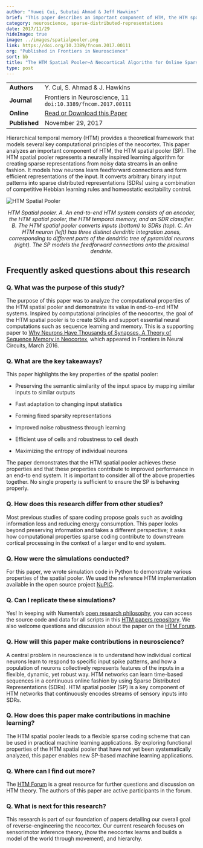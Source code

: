 ```yaml
---
author: "Yuwei Cui, Subutai Ahmad & Jeff Hawkins"
brief: "This paper describes an important component of HTM, the HTM spatial pooler, which is a neurally inspired algorithm that learns sparse distributed representations online. Written from a neuroscience perspective, the paper demonstrates key computational properties of HTM spatial pooler."
category: neuroscience, sparse-distributed-representations
date: 2017/11/29
hideImage: true
image: ../images/spatialpooler.png
link: https://doi.org/10.3389/fncom.2017.00111
org: "Published in Frontiers in Neuroscience"
sort: bb
title: "The HTM Spatial Pooler—A Neocortical Algorithm for Online Sparse Distributed Coding"
type: post
---
```


| | |
|-|-|
| **Authors** | Y. Cui, S. Ahmad & J. Hawkins |
| **Journal** | Frontiers in Neuroscience, 11 `doi:10.3389/fncom.2017.00111` |
| **Online** | [Read or Download this Paper][1] |
| **Published** | November 29, 2017 |


Hierarchical temporal memory (HTM) provides a theoretical framework that models several key computational principles of the neocortex. This paper analyzes an important component of HTM, the HTM spatial pooler (SP). The HTM spatial pooler represents a neurally inspired learning algorithm for creating sparse representations from noisy data streams in an online fashion. It models how neurons learn feedforward connections and form efficient representations of the input. It converts arbitrary binary input patterns into sparse distributed representations (SDRs) using a combination of competitive Hebbian learning rules and homeostatic excitability control.

 ![HTM Spatial Pooler](../images/spatialpooler.png)

<center><i>
HTM Spatial pooler. A. An end-to-end HTM system consists of an encoder, the HTM spatial pooler, the HTM temporal memory, and an SDR classifier. B. The HTM spatial pooler converts inputs (bottom) to SDRs (top). C. An HTM neuron (left) has three distinct dendritic integration zones, corresponding to different parts of the dendritic tree of pyramidal neurons (right). The SP models the feedforward connections onto the proximal dendrite.
</center></i>

## Frequently asked questions about this research

### Q. What was the purpose of this study?

The purpose of this paper was to analyze the computational properties of the HTM spatial pooler and demonstrate its value in end-to-end HTM systems.  Inspired by computational principles of the neocortex, the goal of the HTM spatial pooler is to create SDRs and support essential neural computations such as sequence learning and memory. This is a supporting paper to [Why Neurons Have Thousands of Synapses, A Theory of Sequence Memory in Neocortex](https://doi.org/10.3389/fncir.2016.00023), which appeared in Frontiers in Neural Circuits, March 2016.

### Q. What are the key takeaways?

This paper highlights the key properties of the spatial pooler:

* Preserving the semantic similarity of the input space by mapping similar inputs to similar outputs

* Fast adaptation to changing input statistics

* Forming fixed sparsity representations

* Improved noise robustness through learning

* Efficient use of cells and robustness to cell death

* Maximizing the entropy of individual neurons

The paper demonstrates that the HTM spatial pooler achieves these properties and that these properties contribute to improved performance in an end-to end system. It is important to consider all of the above properties together. No single property is sufficient to ensure the SP is behaving properly.


### Q. How does this research differ from other studies?

Most previous studies of spare coding propose goals such as avoiding information loss and reducing energy consumption. This paper looks beyond preserving information and takes a different perspective; it asks how computational properties sparse coding contribute to downstream cortical processing in the context of a larger end to end system.

### Q. How were the simulations conducted?

For this paper, we wrote simulation code in Python to demonstrate various properties of the spatial pooler. We used the reference HTM implementation available in the open source project [NuPIC](https://github.com/numenta/nupic).

### Q. Can I replicate these simulations?

Yes! In keeping with Numenta’s [open research philosophy](/blog/2014/09/17/increasing-research-transparency/), you can access the source code and data for all scripts in this [HTM papers repository](https://github.com/numenta/htmpapers). We also welcome questions and discussion about the paper on the [HTM Forum](https://discourse.numenta.org/).

### Q. How will this paper make contributions in neuroscience?

A central problem in neuroscience is to understand how individual cortical neurons learn to respond to specific input spike patterns, and how a population of neurons collectively represents features of the inputs in a flexible, dynamic, yet robust way. HTM networks can learn time-based sequences in a continuous online fashion by using Sparse Distributed Representations (SDRs). HTM spatial pooler (SP) is a key component of HTM networks that continuously encodes streams of sensory inputs into SDRs.

### Q. How does this paper make contributions in machine learning?

The HTM spatial pooler leads to a flexible sparse coding scheme that can be used in practical machine learning applications.  By exploring functional properties of the HTM spatial pooler that have not yet been systematically analyzed, this paper enables new SP-based machine learning applications.

### Q. Where can I find out more?

The [HTM Forum](https://discourse.numenta.org/) is a great resource for further questions and discussion on
HTM theory. The authors of this paper are active participants in the forum.

### Q. What is next for this research?

This research is part of our foundation of papers detailing our overall goal of reverse-engineering the neocortex. Our current research focuses on sensorimotor inference theory, (how the neocortex learns and builds a model of the world through movement), and hierarchy.

[1]: https://doi.org/10.3389/fncom.2017.00111
